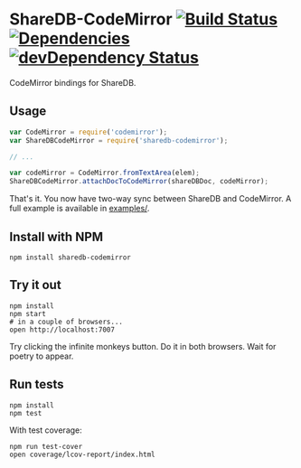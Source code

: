 # ShareDB-CodeMirror [![Build Status](https://secure.travis-ci.org/ejones/sharedb-codemirror.png)](http://travis-ci.org/ejones/sharedb-codemirror) [![Dependencies](https://david-dm.org/ejones/sharedb-codemirror.png)](https://david-dm.org/ejones/sharedb-codemirror) [![devDependency Status](https://david-dm.org/ejones/sharedb-codemirror/dev-status.png)](https://david-dm.org/ejones/sharedb-codemirror#info=devDependencies)
CodeMirror bindings for ShareDB.

## Usage

```javascript
var CodeMirror = require('codemirror');
var ShareDBCodeMirror = require('sharedb-codemirror');

// ...

var codeMirror = CodeMirror.fromTextArea(elem);
ShareDBCodeMirror.attachDocToCodeMirror(shareDBDoc, codeMirror);
```

That's it. You now have two-way sync between ShareDB and CodeMirror. A full
example is available in [examples/](https://github.com/ejones/sharedb-codemirror/tree/master/examples).

## Install with NPM

```
npm install sharedb-codemirror
```

## Try it out

```
npm install
npm start
# in a couple of browsers...
open http://localhost:7007
```

Try clicking the infinite monkeys button. Do it in both browsers.
Wait for poetry to appear.

## Run tests

```
npm install
npm test
```

With test coverage:

```
npm run test-cover
open coverage/lcov-report/index.html
```
